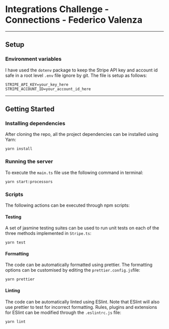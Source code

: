 # Integrations Challenge - Connections - Federico Valenza #
---

## Setup ##

### Environment variables ###

I have used the `dotenv` package to keep the Stripe API key and account id safe in a root level `.env` file ignore by git. The file is setup as follows:

``` 
STRIPE_API_KEY=your_key_here
STRIPE_ACCOUNT_ID=your_account_id_here
```

---
## Getting Started ##

### Installing dependencies ###

After cloning the repo, all the project dependencies can be installed using Yarn:

```
yarn install
```

### Running the server ###

To execute the `main.ts` file use the following command in terminal:

```
yarn start:processors
```


### Scripts ###

The following actions can be executed through npm scripts:


#### Testing ####

A set of jasmine testing suites can be used to run unit tests on each of the three methods implemented in `Stripe.ts`:

```
yarn test
```

#### Formatting ####

The code can be automatically formatted using prettier. The formatting options can be customised by editing the `prettier.config.js`file:

```
yarn prettier
```

#### Linting ####

The code can be automatically linted using ESlint. Note that ESlint will also use prettier to test for incorrect formatting. Rules, plugins and extensions for ESlint can be modified through the `.eslintrc.js` file:

```
yarn lint
```
